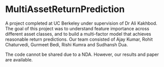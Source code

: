 # MultiAssetReturnPrediction
A project completed at UC Berkeley under supervision of Dr Ali Kakhbod. The goal of this project was to understand feature importance across different asset classes, and to build a multi-factor model that achieves reasonable return predictions. Our team consisted of Ajay Kumar, Rohit Chaturvedi, Gurmeet Bedi, Rishi Kumra and Sudhansh Dua.

The code cannot be shared due to a NDA. However, our results and paper are available.
